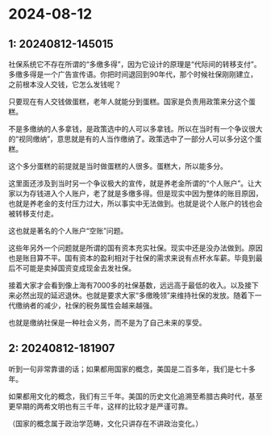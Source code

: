 # 2024-08-12

## 1: 20240812-145015

社保系统它不存在所谓的“多缴多得”，因为它设计的原理是“代际间的转移支付”。多缴多得是一个广告宣传语。你把时间退回到90年代，那个时候社保刚刚建立，之前根本没人交钱，它怎么发钱呢？

只要现在有人交钱做蛋糕，老年人就能分到蛋糕。国家是负责用政策来分这个蛋糕。

不是多缴纳的人多拿钱，是政策选中的人可以多拿钱。所以在当时有一个争议很大的“视同缴纳”，意思就是有的人当作缴纳了。政策选中了一部分人可以多分这个蛋糕。

这个多分蛋糕的前提就是当时做蛋糕的人很多。蛋糕大，所以能多分。

这里面还涉及到当时另一个争议极大的宣传，就是养老金所谓的“个人账户”。让大家以为存钱进入个人账户，老了就是多缴多得。但是现实中因为整体的账目原因，也就是养老金的支付压力过大，所以事实中无法做到。也就是说个人账户的钱也会被转移支付走。

这也就是著名的个人账户“空账”问题。

这些年另外一个问题就是所谓的国有资本充实社保。现实中还是没办法做到。原因也是账目算不平。国有资本的盈利相对于社保的需求来说有点杯水车薪。毕竟到最后不可能是卖掉国资变成现金去发社保。

接着大家才会看到像上海有7000多的社保基数，远远高于最低的收入。以及接下来必然出现的延迟退休。也就是要求大家“多缴晚领”来维持社保的发放。随着下一代缴纳者的减少，社保的税务属性会越来越强。

也就是缴纳社保是一种社会义务，而不是为了自己未来的享受。

## 2: 20240812-181907

听到一句非常靠谱的话；如果都用国家的概念，美国是二百多年，我们是七十多年。

如果都用文化的概念，我们有三千年。美国的历史文化追溯至希腊古典时代，基至更早期的两希文明也有三千年，这样的比较才是严谨可靠。 

（国家的概念属于政治学范畴，文化只讲存在不讲政治变化。）

